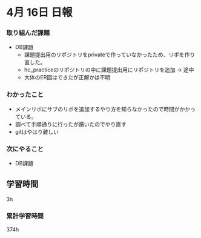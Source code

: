 #  4月 16日 日報
###  取り組んだ課題
  * DB課題
    * 課題提出用のリポジトリをprivateで作っていなかったため、リポを作り直した。
    * hc_practiceのリポジトリの中に課題提出用にリポジトリを追加 -> 途中
    * 大体のER図はできたが正解かは不明
    
### わかったこと
  * メインリポにサブのリポを追加するやり方を知らなかったので時間がかかっている。
  * 調べて手順通りに行ったが躓いたのでやり直す
  * gitはやはり難しい
  
### 次にやること
  * DB課題

##  学習時間

3h

###  累計学習時間
374h
